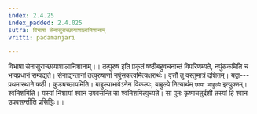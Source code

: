 ```yaml
---
index: 2.4.25
index_padded: 2.4.025
sutra: विभाषा सेनासुराच्छायाशालानिशानाम्
vritti: padamanjari

---
```

विभाषा सेनासुराच्छायाशालानिशानाम्।। तत्पुरुष इति प्रकृतं षष्ठीबहुवचनान्तं विपरिणम्यते, नपुंसकमिति च भावप्रधानं सम्पद्यते। सेनाद्यन्तानां तत्पुरुषाणां नपुंसकत्वमित्यक्षरार्थः। वृत्तौ तु वस्तुमात्रं दशितम्। यद्वा---प्रथमास्थाने षष्ठी। कुड्यच्छायमिति। बाहुल्याभावेऽनेन विकल्पः, बाहुल्ये नित्यार्थम् `छाया बाहुल्ये` इत्युक्तम्। श्वनिशमिति। यस्यां निशायां श्वान उपवसन्ति सा श्वनिशमित्युच्यते। सा पुनः कृष्णचतुर्दशी तस्यां हि श्वान उपवसन्तीति प्रसिद्धिः।।